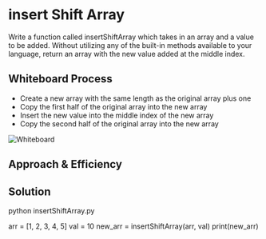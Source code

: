 # insert Shift Array

Write a function called insertShiftArray which takes in an array and a value to be added. Without utilizing any of the built-in methods available to your language, return an array with the new value added at the middle index.

## Whiteboard Process

- Create a new array with the same length as the original array plus one
- Copy the first half of the original array into the new array
- Insert the new value into the middle index of the new array
- Copy the second half of the original array into the new array

![Whiteboard]()

## Approach & Efficiency
<!-- What approach did you take? Why? What is the Big O space/time for this approach? -->

## Solution

python insertShiftArray.py

arr = [1, 2, 3, 4, 5]
val = 10
new_arr = insertShiftArray(arr, val)
print(new_arr)
